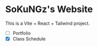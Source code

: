 # SoKuNGz's Website

This is a Vite + React + Tailwind project.

- [ ] Portfolio
- [x] Class Schedule
